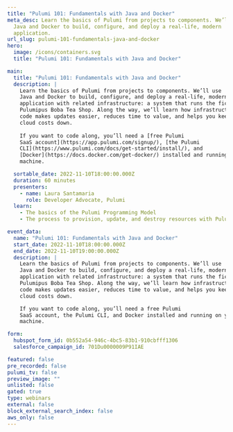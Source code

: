 ```yaml
---
title: "Pulumi 101: Fundamentals with Java and Docker"
meta_desc: Learn the basics of Pulumi from projects to components. We’ll use
  Java and Docker to build, configure, and deploy a real-life, modern
  application.
url_slug: pulumi-101-fundamentals-java-and-docker
hero:
  image: /icons/containers.svg
  title: "Pulumi 101: Fundamentals with Java and Docker"

main:
  title: "Pulumi 101: Fundamentals with Java and Docker"
  description: |
    Learn the basics of Pulumi from projects to components. We’ll use
    Java and Docker to build, configure, and deploy a real-life, modern
    application with related infrastructure: a system that runs the fictitious
    Pulumipus Boba Tea Shop. Along the way, we’ll learn how infrastructure as
    code makes updates easier, reduces time to value, and helps you keep your
    cloud costs down.
    
    If you want to code along, you’ll need a [free Pulumi
    SaaS account](https://app.pulumi.com/signup/), [the Pulumi
    CLI](https://www.pulumi.com/docs/get-started/install/), and
    [Docker](https://docs.docker.com/get-docker/) installed and running on your
    machine.

  sortable_date: 2022-11-10T18:00:00.000Z
  duration: 60 minutes
  presenters:
    - name: Laura Santamaria
      role: Developer Advocate, Pulumi
  learn:
    - The basics of the Pulumi Programming Model
    - The process to provision, update, and destroy resources with Pulumi

event_data:
  name: "Pulumi 101: Fundamentals with Java and Docker"
  start_date: 2022-11-10T18:00:00.000Z
  end_date: 2022-11-10T19:00:00.000Z
  description: |
    Learn the basics of Pulumi from projects to components. We’ll use
    Java and Docker to build, configure, and deploy a real-life, modern
    application with related infrastructure: a system that runs the fictitious
    Pulumipus Boba Tea Shop. Along the way, we’ll learn how infrastructure as
    code makes updates easier, reduces time to value, and helps you keep your
    cloud costs down.

    If you want to code along, you’ll need a free Pulumi
    SaaS account, the Pulumi CLI, and Docker installed and running on your
    machine.

form:
  hubspot_form_id: 0b552a54-946c-4bc5-83b1-910cbfff1306
  salesforce_campaign_id: 701Du0000009P91IAE

featured: false
pre_recorded: false
pulumi_tv: false
preview_image: ""
unlisted: false
gated: true
type: webinars
external: false
block_external_search_index: false
aws_only: false
---
```

